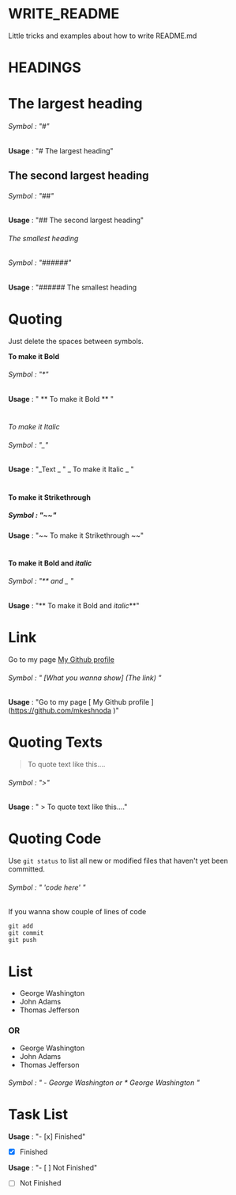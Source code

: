 # WRITE_README
Little tricks and examples about how to write README.md 

# HEADINGS

# The largest heading
###### Symbol : "#"
**Usage** :  "# The largest heading"


## The second largest heading
###### Symbol : "##"
**Usage** :  "## The second largest heading"


###### The smallest heading
###### Symbol : "######"
**Usage** : "######  The smallest heading
#
 

# Quoting

Just delete the spaces between symbols.

**To make it Bold**
###### Symbol : "*"
**Usage** : " ** To make it Bold ** "
#

_To make it Italic_
###### Symbol : "_"
**Usage** : "_Text _  " _ To make it Italic _ "
#

**To make it Strikethrough**
##### Symbol : "~~"
**Usage** : "~~ To make it Strikethrough ~~"
#

**To make it Bold and _italic_**
###### Symbol : "** and _ "
**Usage** : "** To make it Bold and _italic_**"
#

#


# Link 

Go to my page  [My Github profile](https://github.com/mkeshnoda)
###### Symbol : " [What you wanna show] (The link) "
**Usage** : "Go to my page  [ My Github profile ] (https://github.com/mkeshnoda )"
#



#  Quoting Texts

>To quote text like this....
###### Symbol : ">"
**Usage** : " > To quote text like this...."
#

# Quoting Code

Use `git status` to list all new or modified files that haven't yet been committed.
###### Symbol : " 'code here' "

If you wanna show couple of lines of code
```
git add
git commit
git push
```
#

# List
- George Washington
- John Adams
- Thomas Jefferson

### OR

* George Washington
* John Adams
* Thomas Jefferson

###### Symbol : " - George Washington or * George Washington "




# Task List 
**Usage** : "- [x] Finished"
- [x] Finished 

**Usage** : "- [ ] Not  Finished"
- [ ] Not  Finished 
#
